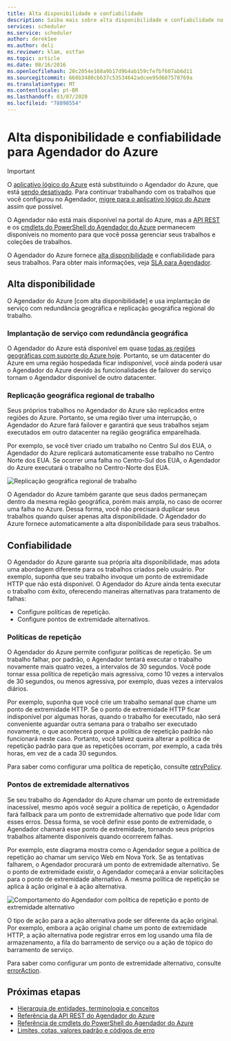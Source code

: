 ```yaml
---
title: Alta disponibilidade e confiabilidade
description: Saiba mais sobre alta disponibilidade e confiabilidade no Agendador do Azure
services: scheduler
ms.service: scheduler
author: derek1ee
ms.author: deli
ms.reviewer: klam, estfan
ms.topic: article
ms.date: 08/16/2016
ms.openlocfilehash: 20c2054e168a9b17d9b4ab159cfefbf607ab6d11
ms.sourcegitcommit: 668b3480cb637c53534642adcee95d687578769a
ms.translationtype: MT
ms.contentlocale: pt-BR
ms.lasthandoff: 03/07/2020
ms.locfileid: "78898554"
---
```

# <a name="high-availability-and-reliability-for-azure-scheduler"></a>Alta disponibilidade e confiabilidade para Agendador do Azure

> [!IMPORTANT]
> O [aplicativo lógico do Azure](../logic-apps/logic-apps-overview.md) está substituindo o Agendador do Azure, que está [sendo desativado](../scheduler/migrate-from-scheduler-to-logic-apps.md#retire-date). Para continuar trabalhando com os trabalhos que você configurou no Agendador, [migre para o aplicativo lógico do Azure](../scheduler/migrate-from-scheduler-to-logic-apps.md) assim que possível. 
>
> O Agendador não está mais disponível na portal do Azure, mas a [API REST](/rest/api/scheduler) e os [cmdlets do PowerShell do Agendador do Azure](scheduler-powershell-reference.md) permanecem disponíveis no momento para que você possa gerenciar seus trabalhos e coleções de trabalhos.

O Agendador do Azure fornece [alta disponibilidade](https://docs.microsoft.com/azure/architecture/framework/#resiliency) e confiabilidade para seus trabalhos. Para obter mais informações, veja [SLA para Agendador](https://azure.microsoft.com/support/legal/sla/scheduler).

## <a name="high-availability"></a>Alta disponibilidade

O Agendador do Azure [com alta disponibilidade] e usa implantação de serviço com redundância geográfica e replicação geográfica regional do trabalho.

### <a name="geo-redundant-service-deployment"></a>Implantação de serviço com redundância geográfica

O Agendador do Azure está disponível em quase [todas as regiões geográficas com suporte do Azure hoje](https://azure.microsoft.com/global-infrastructure/regions/#services). Portanto, se um datacenter do Azure em uma região hospedada ficar indisponível, você ainda poderá usar o Agendador do Azure devido às funcionalidades de failover do serviço tornam o Agendador disponível de outro datacenter.

### <a name="geo-regional-job-replication"></a>Replicação geográfica regional de trabalho

Seus próprios trabalhos no Agendador do Azure são replicados entre regiões do Azure. Portanto, se uma região tiver uma interrupção, o Agendador do Azure fará failover e garantirá que seus trabalhos sejam executados em outro datacenter na região geográfica emparelhada.

Por exemplo, se você tiver criado um trabalho no Centro Sul dos EUA, o Agendador do Azure replicará automaticamente esse trabalho no Centro Norte dos EUA. Se ocorrer uma falha no Centro-Sul dos EUA, o Agendador do Azure executará o trabalho no Centro-Norte dos EUA. 

![Replicação geográfica regional de trabalho](./media/scheduler-high-availability-reliability/scheduler-high-availability-reliability-image1.png)

O Agendador do Azure também garante que seus dados permaneçam dentro da mesma região geográfica, porém mais ampla, no caso de ocorrer uma falha no Azure. Dessa forma, você não precisará duplicar seus trabalhos quando quiser apenas alta disponibilidade. O Agendador do Azure fornece automaticamente a alta disponibilidade para seus trabalhos.

## <a name="reliability"></a>Confiabilidade

O Agendador do Azure garante sua própria alta disponibilidade, mas adota uma abordagem diferente para os trabalhos criados pelo usuário. Por exemplo, suponha que seu trabalho invoque um ponto de extremidade HTTP que não está disponível. O Agendador do Azure ainda tenta executar o trabalho com êxito, oferecendo maneiras alternativas para tratamento de falhas: 

* Configure políticas de repetição.
* Configure pontos de extremidade alternativos.

<a name="retry-policies"></a>

### <a name="retry-policies"></a>Políticas de repetição

O Agendador do Azure permite configurar políticas de repetição. Se um trabalho falhar, por padrão, o Agendador tentará executar o trabalho novamente mais quatro vezes, a intervalos de 30 segundos. Você pode tornar essa política de repetição mais agressiva, como 10 vezes a intervalos de 30 segundos, ou menos agressiva, por exemplo, duas vezes a intervalos diários.

Por exemplo, suponha que você crie um trabalho semanal que chame um ponto de extremidade HTTP. Se o ponto de extremidade HTTP ficar indisponível por algumas horas, quando o trabalho for executado, não será conveniente aguardar outra semana para o trabalho ser executado novamente, o que acontecerá porque a política de repetição padrão não funcionará neste caso. Portanto, você talvez queira alterar a política de repetição padrão para que as repetições ocorram, por exemplo, a cada três horas, em vez de a cada 30 segundos. 

Para saber como configurar uma política de repetição, consulte [retryPolicy](scheduler-concepts-terms.md#retrypolicy).

### <a name="alternate-endpoints"></a>Pontos de extremidade alternativos

Se seu trabalho do Agendador do Azure chamar um ponto de extremidade inacessível, mesmo após você seguir a política de repetição, o Agendador fará fallback para um ponto de extremidade alternativo que pode lidar com esses erros. Dessa forma, se você definir esse ponto de extremidade, o Agendador chamará esse ponto de extremidade, tornando seus próprios trabalhos altamente disponíveis quando ocorrerem falhas.

Por exemplo, este diagrama mostra como o Agendador segue a política de repetição ao chamar um serviço Web em Nova York. Se as tentativas falharem, o Agendador procurará um ponto de extremidade alternativo. Se o ponto de extremidade existir, o Agendador começará a enviar solicitações para o ponto de extremidade alternativo. A mesma política de repetição se aplica à ação original e à ação alternativa.

![Comportamento do Agendador com política de repetição e ponto de extremidade alternativo](./media/scheduler-high-availability-reliability/scheduler-high-availability-reliability-image2.png)

O tipo de ação para a ação alternativa pode ser diferente da ação original. Por exemplo, embora a ação original chame um ponto de extremidade HTTP, a ação alternativa pode registrar erros em log usando uma fila de armazenamento, a fila do barramento de serviço ou a ação de tópico do barramento de serviço.

Para saber como configurar um ponto de extremidade alternativo, consulte [errorAction](scheduler-concepts-terms.md#error-action).

## <a name="next-steps"></a>Próximas etapas

* [Hierarquia de entidades, terminologia e conceitos](scheduler-concepts-terms.md)
* [Referência da API REST do Agendador do Azure](/rest/api/scheduler)
* [Referência de cmdlets do PowerShell do Agendador do Azure](scheduler-powershell-reference.md)
* [Limites, cotas, valores padrão e códigos de erro](scheduler-limits-defaults-errors.md)
